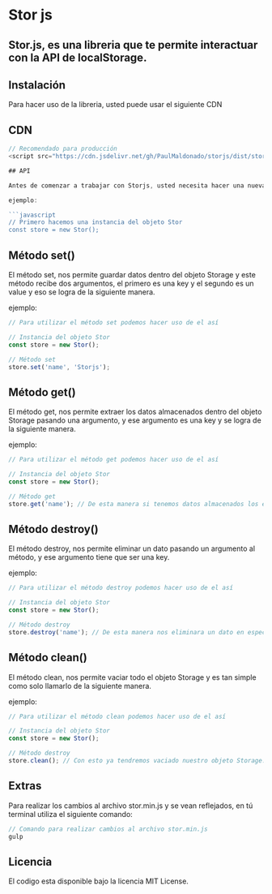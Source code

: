 # Stor js

## Stor.js, es una libreria que te permite interactuar con la API de localStorage.

## Instalación

Para hacer uso de la libreria, usted puede usar el siguiente CDN

## CDN

```javascript
// Recomendado para producción
<script src="https://cdn.jsdelivr.net/gh/PaulMaldonado/storjs/dist/stor.min.js"></script>

## API

Antes de comenzar a trabajar con Storjs, usted necesita hacer una nueva instancia del objeto Stor de la siguiente manera.

ejemplo:

```javascript
// Primero hacemos una instancia del objeto Stor
const store = new Stor();
```

## Método set()

El método set, nos permite guardar datos dentro del objeto Storage y este método recibe dos argumentos, el primero es una key y el segundo es un value y eso se logra de la siguiente manera.

ejemplo:

```javascript
// Para utilizar el método set podemos hacer uso de el así

// Instancia del objeto Stor
const store = new Stor();

// Método set
store.set('name', 'Storjs');
```

## Método get()

El método get, nos permite extraer los datos almacenados dentro del objeto Storage pasando una argumento, y ese argumento es una key y se logra de la siguiente manera.

ejemplo:

```javascript
// Para utilizar el método get podemos hacer uso de el así

// Instancia del objeto Stor
const store = new Stor();

// Método get
store.get('name'); // De esta manera si tenemos datos almacenados los extraera
```

## Método destroy()

El método destroy, nos permite eliminar un dato pasando un argumento al método, y ese argumento tiene que ser una key.

ejemplo:


```javascript
// Para utilizar el método destroy podemos hacer uso de el así

// Instancia del objeto Stor
const store = new Stor();

// Método destroy
store.destroy('name'); // De esta manera nos eliminara un dato en especifico, que contenga esa key
```

## Método clean()

El método clean, nos permite vaciar todo el objeto Storage y es tan simple como solo llamarlo de la siguiente manera.

ejemplo:

```javascript
// Para utilizar el método clean podemos hacer uso de el así

// Instancia del objeto Stor
const store = new Stor();

// Método destroy
store.clean(); // Con esto ya tendremos vaciado nuestro objeto Storage. 
```

## Extras

Para realizar los cambios al archivo stor.min.js y se vean reflejados, en tú terminal utiliza el siguiente comando:

```javascript
// Comando para realizar cambios al archivo stor.min.js
gulp
```


## Licencia

El codigo esta disponible bajo la licencia MIT License.